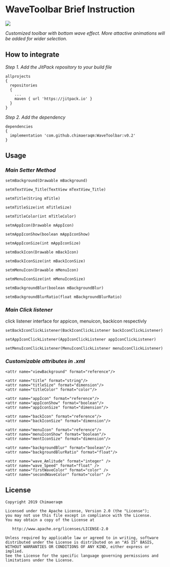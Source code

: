# WaveToolbar Brief Instruction
[![](https://jitpack.io/v/chimaeraqm/WaveToolbar.svg)](https://jitpack.io/#chimaeraqm/WaveToolbar)

*Customized toolbar with bottom wave effect. More attactive animations will be added for wider selection.*

## How to integrate
*Step 1. Add the JitPack repository to your build file*
```
allprojects 
{
  repositories
  {
    ...
    maven { url 'https://jitpack.io' }
  }
}
```
 
*Step 2. Add the dependency*
```
dependencies
{
  implementation 'com.github.chimaeraqm:WaveToolbar:v0.2'
}
```
 
## Usage
### *Main Setter Method*

`setmBackground(Drawable mBackground)`

`setmTextView_Title(TextView mTextView_Title)`

`setmTitle(String mTitle)`

`setmTitleSize(int mTitleSize)`

`setmTitleColor(int mTitleColor)`

`setmAppIcon(Drawable mAppIcon)`

`setmAppIconShow(boolean mAppIconShow)`

`setmAppIconSize(int mAppIconSize)`

`setmBackIcon(Drawable mBackIcon)`

`setmBackIconSize(int mBackIconSize)`

`setmMenuIcon(Drawable mMenuIcon)`

`setmMenuIconSize(int mMenuIconSize)`

`setmBackgroundBlur(boolean mBackgroundBlur)`

`setmBackgroundBlurRatio(float mBackgroundBlurRatio)`

### *Main Click listener*
click listener interface for appicon, menuicon, backicon respectivly

`setBackIconClickListener(BackIconClickListener backIconClickListener)`

`setAppIconClickListener(AppIconClickListener appIconClickListener)`

`setMenuIconClickListener(MenuIconClickListener menuIconClickListener)`

### *Customizable attributes in .xml*
```
<attr name="viewBackground" format="reference"/>

<attr name="title" format="string"/>
<attr name="titleSize" format="dimension"/>
<attr name="titleColor" format="color"/>

<attr name="appIcon" format="reference"/>
<attr name="appIconShow" format="boolean"/>
<attr name="appIconSize" format="dimension"/>

<attr name="backIcon" format="reference"/>
<attr name="backIconSize" format="dimension"/>

<attr name="menuIcon" format="reference"/>
<attr name="menuIconShow" format="boolean"/>
<attr name="mentIconSize" format="dimension"/>

<attr name="backgroundBlur" format="boolean"/>
<attr name="backgroundBlurRatio" format="float"/>

<attr name="wave_Amlitude" format="integer" />
<attr name="wave_Speed" format="float" />
<attr name="firstWaveColor" format="color" />
<attr name="secondWaveColor" format="color" />
```

## License

```
Copyright 2019 Chimaeraqm

Licensed under the Apache License, Version 2.0 (the "License");
you may not use this file except in compliance with the License.
You may obtain a copy of the License at

   http://www.apache.org/licenses/LICENSE-2.0

Unless required by applicable law or agreed to in writing, software
distributed under the License is distributed on an "AS IS" BASIS,
WITHOUT WARRANTIES OR CONDITIONS OF ANY KIND, either express or implied.
See the License for the specific language governing permissions and
limitations under the License.
```
